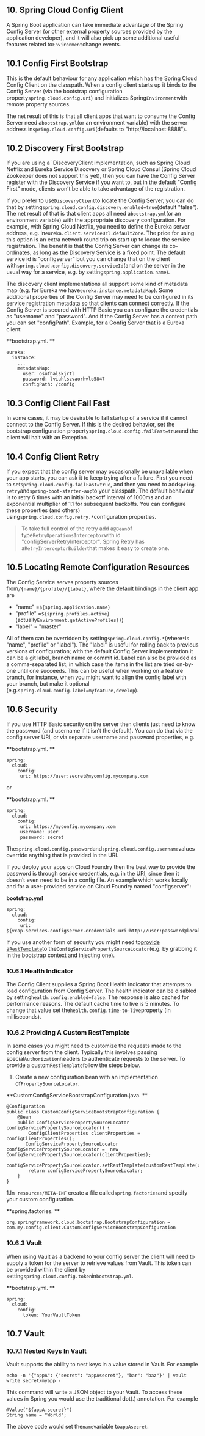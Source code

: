 ## 10. Spring Cloud Config Client

A Spring Boot application can take immediate advantage of the Spring Config Server \(or other external property sources provided by the application developer\), and it will also pick up some additional useful features related to`Environment`change events.

## 10.1 Config First Bootstrap

This is the default behaviour for any application which has the Spring Cloud Config Client on the classpath. When a config client starts up it binds to the Config Server \(via the bootstrap configuration property`spring.cloud.config.uri`\) and initializes Spring`Environment`with remote property sources.

The net result of this is that all client apps that want to consume the Config Server need a`bootstrap.yml`\(or an environment variable\) with the server address in`spring.cloud.config.uri`\(defaults to "http://localhost:8888"\).

## 10.2 Discovery First Bootstrap

If you are using a \`DiscoveryClient implementation, such as Spring Cloud Netflix and Eureka Service Discovery or Spring Cloud Consul \(Spring Cloud Zookeeper does not support this yet\), then you can have the Config Server register with the Discovery Service if you want to, but in the default "Config First" mode, clients won’t be able to take advantage of the registration.

If you prefer to use`DiscoveryClient`to locate the Config Server, you can do that by setting`spring.cloud.config.discovery.enabled=true`\(default "false"\). The net result of that is that client apps all need a`bootstrap.yml`\(or an environment variable\) with the appropriate discovery configuration. For example, with Spring Cloud Netflix, you need to define the Eureka server address, e.g. in`eureka.client.serviceUrl.defaultZone`. The price for using this option is an extra network round trip on start up to locate the service registration. The benefit is that the Config Server can change its co-ordinates, as long as the Discovery Service is a fixed point. The default service id is "configserver" but you can change that on the client with`spring.cloud.config.discovery.serviceId`\(and on the server in the usual way for a service, e.g. by setting`spring.application.name`\).

The discovery client implementations all support some kind of metadata map \(e.g. for Eureka we have`eureka.instance.metadataMap`\). Some additional properties of the Config Server may need to be configured in its service registration metadata so that clients can connect correctly. If the Config Server is secured with HTTP Basic you can configure the credentials as "username" and "password". And if the Config Server has a context path you can set "configPath". Example, for a Config Server that is a Eureka client:

**bootstrap.yml. **

```
eureka:
  instance:
    ...
    metadataMap:
      user: osufhalskjrtl
      password: lviuhlszvaorhvlo5847
      configPath: /config
```

## 10.3 Config Client Fail Fast

In some cases, it may be desirable to fail startup of a service if it cannot connect to the Config Server. If this is the desired behavior, set the bootstrap configuration property`spring.cloud.config.failFast=true`and the client will halt with an Exception.

## 10.4 Config Client Retry

If you expect that the config server may occasionally be unavailable when your app starts, you can ask it to keep trying after a failure. First you need to set`spring.cloud.config.failFast=true`, and then you need to add`spring-retry`and`spring-boot-starter-aop`to your classpath. The default behaviour is to retry 6 times with an initial backoff interval of 1000ms and an exponential multiplier of 1.1 for subsequent backoffs. You can configure these properties \(and others\) using`spring.cloud.config.retry.*`configuration properties.

> To take full control of the retry add a`@Bean`of type`RetryOperationsInterceptor`with id "configServerRetryInterceptor". Spring Retry has a`RetryInterceptorBuilder`that makes it easy to create one.

## 10.5 Locating Remote Configuration Resources

The Config Service serves property sources from`/{name}/{profile}/{label}`, where the default bindings in the client app are

* "name" =`${spring.application.name}`
* "profile" =`${spring.profiles.active}`\(actually`Environment.getActiveProfiles()`\)
* "label" = "master"

All of them can be overridden by setting`spring.cloud.config.*`\(where`*`is "name", "profile" or "label"\). The "label" is useful for rolling back to previous versions of configuration; with the default Config Server implementation it can be a git label, branch name or commit id. Label can also be provided as a comma-separated list, in which case the items in the list are tried on-by-one until one succeeds. This can be useful when working on a feature branch, for instance, when you might want to align the config label with your branch, but make it optional \(e.g.`spring.cloud.config.label=myfeature,develop`\).

## 10.6 Security

If you use HTTP Basic security on the server then clients just need to know the password \(and username if it isn’t the default\). You can do that via the config server URI, or via separate username and password properties, e.g.

**bootstrap.yml. **

```
spring:
  cloud:
    config:
     uri: https://user:secret@myconfig.mycompany.com
```

or

**bootstrap.yml. **

```
spring:
  cloud:
    config:
     uri: https://myconfig.mycompany.com
     username: user
     password: secret
```

The`spring.cloud.config.password`and`spring.cloud.config.username`values override anything that is provided in the URI.

If you deploy your apps on Cloud Foundry then the best way to provide the password is through service credentials, e.g. in the URI, since then it doesn’t even need to be in a config file. An example which works locally and for a user-provided service on Cloud Foundry named "configserver":

**bootstrap.yml**

```
spring:
  cloud:
    config:
     uri: ${vcap.services.configserver.credentials.uri:http://user:password@localhost:8888}
```

If you use another form of security you might need to[provide a`RestTemplate`](https://cloud.spring.io/spring-cloud-static/Dalston.SR4/multi/multi__spring_cloud_config_client.html#custom-rest-template)to the`ConfigServicePropertySourceLocator`\(e.g. by grabbing it in the bootstrap context and injecting one\).

### 10.6.1 Health Indicator

The Config Client supplies a Spring Boot Health Indicator that attempts to load configuration from Config Server. The health indicator can be disabled by setting`health.config.enabled=false`. The response is also cached for performance reasons. The default cache time to live is 5 minutes. To change that value set the`health.config.time-to-live`property \(in milliseconds\).

### 10.6.2 Providing A Custom RestTemplate

In some cases you might need to customize the requests made to the config server from the client. Typically this involves passing special`Authorization`headers to authenticate requests to the server. To provide a custom`RestTemplate`follow the steps below.

1. Create a new configuration bean with an implementation of`PropertySourceLocator`.

**CustomConfigServiceBootstrapConfiguration.java. **

```
@Configuration
public class CustomConfigServiceBootstrapConfiguration {
    @Bean
    public ConfigServicePropertySourceLocator configServicePropertySourceLocator() {
        ConfigClientProperties clientProperties = configClientProperties();
       ConfigServicePropertySourceLocator configServicePropertySourceLocator =  new ConfigServicePropertySourceLocator(clientProperties);
        configServicePropertySourceLocator.setRestTemplate(customRestTemplate(clientProperties));
        return configServicePropertySourceLocator;
    }
}
```

1.In` resources/META-INF` create a file called` spring.factories `and specify your custom configuration.

**spring.factories. **

```
org.springframework.cloud.bootstrap.BootstrapConfiguration = com.my.config.client.CustomConfigServiceBootstrapConfiguration
```



### 10.6.3 Vault

When using Vault as a backend to your config server the client will need to supply a token for the server to retrieve values from Vault. This token can be provided within the client by setting`spring.cloud.config.token`in`bootstrap.yml`.

**bootstrap.yml. **

```
spring:
  cloud:
    config:
      token: YourVaultToken
```



## 10.7 Vault

### 10.7.1 Nested Keys In Vault

Vault supports the ability to nest keys in a value stored in Vault. For example

`echo -n '{"appA": {"secret": "appAsecret"}, "bar": "baz"}' | vault write secret/myapp -`

This command will write a JSON object to your Vault. To access these values in Spring you would use the traditional dot\(.\) annotation. For example

```
@Value("${appA.secret}")
String name = "World";
```

The above code would set the`name`variable to`appAsecret`.

